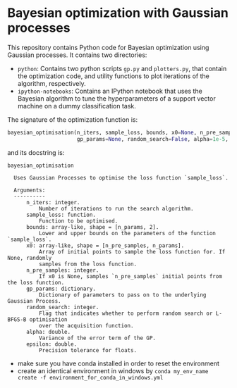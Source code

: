 # Bayesian optimization with Gaussian processes

This repository contains Python code for Bayesian optimization using Gaussian processes. It contains two directories:

* `python`: Contains two python scripts `gp.py` and `plotters.py`, that contain the optimization code, and utility functions to plot iterations of the algorithm, respectively.
* `ipython-notebooks`: Contains an IPython notebook that uses the Bayesian algorithm to tune the hyperparameters of a support vector machine on a dummy classification task.

The signature of the optimization function is:

```python
bayesian_optimisation(n_iters, sample_loss, bounds, x0=None, n_pre_samples=5,
                      gp_params=None, random_search=False, alpha=1e-5, epsilon=1e-7)
```

and its docstring is:

```
bayesian_optimisation

  Uses Gaussian Processes to optimise the loss function `sample_loss`.

  Arguments:
  ----------
      n_iters: integer.
          Number of iterations to run the search algorithm.
      sample_loss: function.
          Function to be optimised.
      bounds: array-like, shape = [n_params, 2].
          Lower and upper bounds on the parameters of the function `sample_loss`.
      x0: array-like, shape = [n_pre_samples, n_params].
          Array of initial points to sample the loss function for. If None, randomly
          samples from the loss function.
      n_pre_samples: integer.
          If x0 is None, samples `n_pre_samples` initial points from the loss function.
      gp_params: dictionary.
          Dictionary of parameters to pass on to the underlying Gaussian Process.
      random_search: integer.
          Flag that indicates whether to perform random search or L-BFGS-B optimisation
          over the acquisition function.
      alpha: double.
          Variance of the error term of the GP.
      epsilon: double.
          Precision tolerance for floats.
```
* make sure you have conda installed in order to reset the environment
* create an identical environment in windows by `conda my_env_name create -f environment_for_conda_in_windows.yml`

